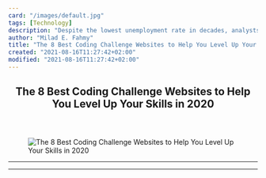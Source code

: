 ```yaml
---
card: "/images/default.jpg"
tags: [Technology]
description: "Despite the lowest unemployment rate in decades, analysts exp"
author: "Milad E. Fahmy"
title: "The 8 Best Coding Challenge Websites to Help You Level Up Your Skills in 2020"
created: "2021-08-16T11:27:42+02:00"
modified: "2021-08-16T11:27:42+02:00"
---
```

<div class="site-wrapper">
<main id="site-main" class="site-main outer">
<div class="inner">
<article class="post-full post tag-technology tag-coding-challenge tag-self-improvement ">
<header class="post-full-header">
<h1 class="post-full-title">The 8 Best Coding Challenge Websites to Help You Level Up Your Skills in 2020</h1>
</header>
<figure class="post-full-image">
<picture>
<source media="(max-width: 700px)" sizes="1px" srcset="data:image/gif;base64,R0lGODlhAQABAIAAAAAAAP///yH5BAEAAAAALAAAAAABAAEAAAIBRAA7 1w">
<source media="(min-width: 701px)" sizes="(max-width: 800px) 400px,
(max-width: 1170px) 700px,
1400px" srcset="/news/content/images/size/w300/2020/05/codingchallenge2020.jpeg 300w,
/news/content/images/size/w600/2020/05/codingchallenge2020.jpeg 600w,
/news/content/images/size/w1000/2020/05/codingchallenge2020.jpeg 1000w,
/news/content/images/size/w2000/2020/05/codingchallenge2020.jpeg 2000w">
<img onerror="this.style.display='none'" src="/news/content/images/size/w2000/2020/05/codingchallenge2020.jpeg" alt="The 8 Best Coding Challenge Websites to Help You Level Up Your Skills in 2020">
</picture>
</figure>
<section class="post-full-content">
<div class="post-content">
</div>
<hr>
<hr>
</section>
</article>
</div>
</main>
</div>
<!-- Google Tag Manager (noscript) -->
<!-- End Google Tag Manager (noscript) -->
